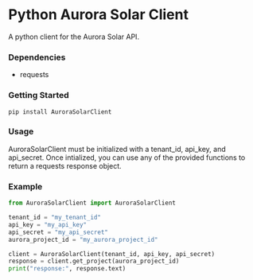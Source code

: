 # Python Aurora Solar Client

A python client for the Aurora Solar API.

### Dependencies
* requests

### Getting Started

	pip install AuroraSolarClient

### Usage
AuroraSolarClient must be initialized with a tenant_id, api_key, and api_secret. Once intialized, you can use any of the provided functions to return a requests response object.

### Example
```python
from AuroraSolarClient import AuroraSolarClient

tenant_id = "my_tenant_id"
api_key = "my_api_key"
api_secret = "my_api_secret"
aurora_project_id = "my_aurora_project_id"

client = AuroraSolarClient(tenant_id, api_key, api_secret)
response = client.get_project(aurora_project_id)
print("response:", response.text)
```
